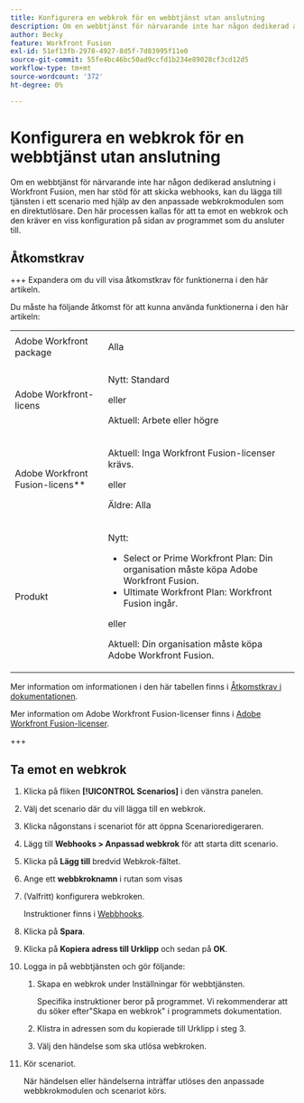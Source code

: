 ```yaml
---
title: Konfigurera en webkrok för en webbtjänst utan anslutning
description: Om en webbtjänst för närvarande inte har någon dedikerad anslutning i Workfront Fusion, men har stöd för att skicka webhooks, kan du lägga till tjänsten i ett scenario med hjälp av den anpassade webkrokmodulen som en direktutlösare.
author: Becky
feature: Workfront Fusion
exl-id: 51ef13fb-2978-4927-8d5f-7d83995f11e0
source-git-commit: 55fe4bc46bc50ad9ccfd1b234e89028cf3cd12d5
workflow-type: tm+mt
source-wordcount: '372'
ht-degree: 0%

---
```


# Konfigurera en webkrok för en webbtjänst utan anslutning

Om en webbtjänst för närvarande inte har någon dedikerad anslutning i Workfront Fusion, men har stöd för att skicka webhooks, kan du lägga till tjänsten i ett scenario med hjälp av den anpassade webkrokmodulen som en direktutlösare. Den här processen kallas för att ta emot en webkrok och den kräver en viss konfiguration på sidan av programmet som du ansluter till.

## Åtkomstkrav

+++ Expandera om du vill visa åtkomstkrav för funktionerna i den här artikeln.

Du måste ha följande åtkomst för att kunna använda funktionerna i den här artikeln:

<table style="table-layout:auto">
 <col> 
 <col> 
 <tbody> 
  <tr> 
   <td role="rowheader">Adobe Workfront package 
   <td> <p>Alla</p> </td> 
  </tr> 
  <tr data-mc-conditions=""> 
   <td role="rowheader">Adobe Workfront-licens</td> 
   <td> <p>Nytt: Standard</p><p>eller</p><p>Aktuell: Arbete eller högre</p> </td> 
  </tr> 
  <tr> 
   <td role="rowheader">Adobe Workfront Fusion-licens**</td> 
   <td>
   <p>Aktuell: Inga Workfront Fusion-licenser krävs.</p>
   <p>eller</p>
   <p>Äldre: Alla </p>
   </td> 
  </tr> 
  <tr> 
   <td role="rowheader">Produkt</td> 
   <td>
   <p>Nytt:</p> <ul><li>Select or Prime Workfront Plan: Din organisation måste köpa Adobe Workfront Fusion.</li><li>Ultimate Workfront Plan: Workfront Fusion ingår.</li></ul>
   <p>eller</p>
   <p>Aktuell: Din organisation måste köpa Adobe Workfront Fusion.</p>
   </td> 
  </tr>
 </tbody> 
</table>

Mer information om informationen i den här tabellen finns i [Åtkomstkrav i dokumentationen](/help/workfront-fusion/references/licenses-and-roles/access-level-requirements-in-documentation.md).

Mer information om Adobe Workfront Fusion-licenser finns i [Adobe Workfront Fusion-licenser](/help/workfront-fusion/set-up-and-manage-workfront-fusion/licensing-operations-overview/license-automation-vs-integration.md).

+++

## Ta emot en webkrok

1. Klicka på fliken **[!UICONTROL Scenarios]** i den vänstra panelen.
1. Välj det scenario där du vill lägga till en webkrok.
1. Klicka någonstans i scenariot för att öppna Scenarioredigeraren.
1. Lägg till **Webhooks > Anpassad webkrok** för att starta ditt scenario.
1. Klicka på **Lägg till** bredvid Webkrok-fältet.
1. Ange ett **webbkroknamn** i rutan som visas
1. (Valfritt) konfigurera webkroken.

   Instruktioner finns i [Webbhooks](/help/workfront-fusion/references/apps-and-modules/universal-connectors/webhooks-updated.md).

1. Klicka på **Spara**.

1. Klicka på **Kopiera adress till Urklipp** och sedan på **OK**.

1. Logga in på webbtjänsten och gör följande:

   1. Skapa en webkrok under Inställningar för webbtjänsten.

      Specifika instruktioner beror på programmet. Vi rekommenderar att du söker efter&quot;Skapa en webkrok&quot; i programmets dokumentation.
   1. Klistra in adressen som du kopierade till Urklipp i steg 3.
   1. Välj den händelse som ska utlösa webkroken.

1. Kör scenariot.

   När händelsen eller händelserna inträffar utlöses den anpassade webbkrokmodulen och scenariot körs.
